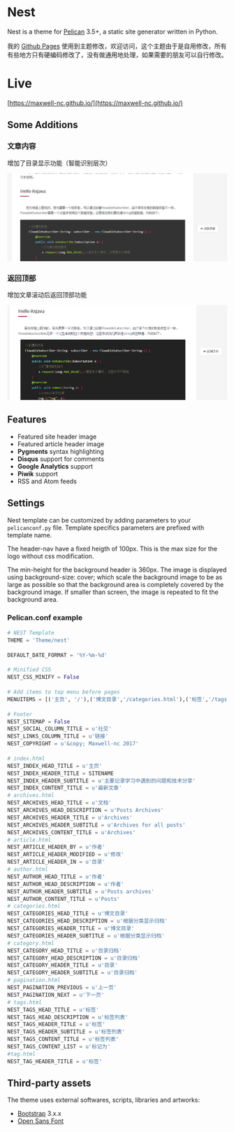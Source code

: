 # Nest

Nest is a theme for [Pelican](https://getpelican.com) 3.5+, a static site generator written in Python.

我的 [Github Pages](https://maxwell-nc.github.io/) 使用到主题修改，欢迎访问，这个主题由于是自用修改，所有有些地方只有硬编码修改了，没有做通用地处理，如果需要的朋友可以自行修改。

# Live
[https://maxwell-nc.github.io/](https://maxwell-nc.github.io/)

## Some Additions

### 文章内容
增加了目录显示功能（智能识别层次）

![Nest Article View](2.jpg)

### 返回顶部
增加文章滚动后返回顶部功能

![Nest Article View](3.jpg)

## Features

* Featured site header image
* Featured article header image
* **Pygments** syntax highlighting
* **Disqus** support for comments
* **Google Analytics** support
* **Piwik** support
* RSS and Atom feeds

## Settings

Nest template can be customized by adding parameters to your `pelicanconf.py` file. Template specifics parameters are prefixed with template name.

The header-nav have a fixed heigth of 100px. This is the max size for the logo without css modification.

The min-height for the background header is 360px. The image is displayed using background-size: cover; which scale the background image to be as large as possible so that the background area is completely covered by the background image. If smaller than screen, the image is repeated to fit the background area.

### Pelican.conf example

```python
# NEST Template
THEME = 'Theme/nest'

DEFAULT_DATE_FORMAT = '%Y-%m-%d'

# Minified CSS
NEST_CSS_MINIFY = False

# Add items to top menu before pages
MENUITEMS = [('主页', '/'),('博文目录','/categories.html'),('标签','/tags.html'),('订阅',FEED_ALL_ATOM)]

# Footer
NEST_SITEMAP = False
NEST_SOCIAL_COLUMN_TITLE = u'社交'
NEST_LINKS_COLUMN_TITLE = u'链接'
NEST_COPYRIGHT = u'&copy; Maxwell-nc 2017'

# index.html
NEST_INDEX_HEAD_TITLE = u'主页'
NEST_INDEX_HEADER_TITLE = SITENAME
NEST_INDEX_HEADER_SUBTITLE = u'主要记录学习中遇到的问题和技术分享'
NEST_INDEX_CONTENT_TITLE = u'最新文章'
# archives.html
NEST_ARCHIVES_HEAD_TITLE = u'文档'
NEST_ARCHIVES_HEAD_DESCRIPTION = u'Posts Archives'
NEST_ARCHIVES_HEADER_TITLE = u'Archives'
NEST_ARCHIVES_HEADER_SUBTITLE = u'Archives for all posts'
NEST_ARCHIVES_CONTENT_TITLE = u'Archives'
# article.html
NEST_ARTICLE_HEADER_BY = u'作者'
NEST_ARTICLE_HEADER_MODIFIED = u'修改'
NEST_ARTICLE_HEADER_IN = u'目录'
# author.html
NEST_AUTHOR_HEAD_TITLE = u'作者'
NEST_AUTHOR_HEAD_DESCRIPTION = u'作者'
NEST_AUTHOR_HEADER_SUBTITLE = u'Posts archives'
NEST_AUTHOR_CONTENT_TITLE = u'Posts'
# categories.html
NEST_CATEGORIES_HEAD_TITLE = u'博文目录'
NEST_CATEGORIES_HEAD_DESCRIPTION = u'根据分类显示归档'
NEST_CATEGORIES_HEADER_TITLE = u'博文目录'
NEST_CATEGORIES_HEADER_SUBTITLE = u'根据分类显示归档'
# category.html
NEST_CATEGORY_HEAD_TITLE = u'目录归档'
NEST_CATEGORY_HEAD_DESCRIPTION = u'目录归档'
NEST_CATEGORY_HEADER_TITLE = u'目录'
NEST_CATEGORY_HEADER_SUBTITLE = u'目录归档'
# pagination.html
NEST_PAGINATION_PREVIOUS = u'上一页'
NEST_PAGINATION_NEXT = u'下一页'
# tags.html
NEST_TAGS_HEAD_TITLE = u'标签'
NEST_TAGS_HEAD_DESCRIPTION = u'标签列表'
NEST_TAGS_HEADER_TITLE = u'标签'
NEST_TAGS_HEADER_SUBTITLE = u'标签列表'
NEST_TAGS_CONTENT_TITLE = u'标签列表'
NEST_TAGS_CONTENT_LIST = u'标记为'
#tag.html
NEST_TAG_HEADER_TITLE = u'标签'
```


## Third-party assets

The theme uses external softwares, scripts, libraries and artworks:

* [Bootstrap](http://getbootstrap.com/) 3.x.x
* [Open Sans Font](http://www.google.com/fonts/specimen/Open+Sans)
